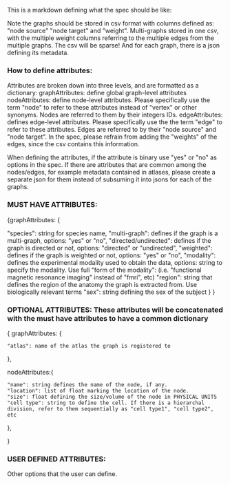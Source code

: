 This is a markdown defining what the spec should be like:

Note the graphs should be stored in csv format with columns defined as: "node source" "node target" and "weight". Multi-graphs stored in one csv, with the multiple weight columns referring to the multiple edges from the multiple graphs.
The csv will be sparse!
And for each graph, there is a json defining its metadata.

### How to define attributes:
Attributes are broken down into three levels, and are formatted as a dictionary:
graphAttributes: define global graph-level attributes
nodeAttributes: define node-level attributes. Please specifically use the term "node" to refer to these attributes instead of "vertex" or other synonyms. Nodes are referred to them by their integers IDs.
edgeAttributes: defines edge-level attributes. Please specifically use the the term "edge" to refer to these attributes. Edges are referred to by their "node source" and "node target". In the spec, please refrain from adding the "weights" of the edges, since the csv contains this information.

When defining the attributes, if the attribute is binary use "yes" or "no" as options in the spec.
If there are attributes that are common among the nodes/edges, for example metadata contained in atlases, please create a separate json for them instead of subsuming it into jsons for each of the graphs.
### MUST HAVE ATTRIBUTES:

{graphAttributes: {

"species": string for species name,
"multi-graph": defines if the graph is a multi-graph, options: "yes" or "no",
"directed/undirected": defines if the graph is directed or not, options: "directed" or "undirected",
"weighted": defines if the graph is weighted or not, options: "yes" or "no",
"modality": defines the experimental modality used to obtain the data, options: string to specify the modality. Use full "form of the modality": (i.e. "functional magnetic resonance imaging" instead of "fmri", etc)
"region": string that defines the region of the anatomy the graph is extracted from. Use biologically relevant terms
"sex": string defining the sex of the subject
}
}






### OPTIONAL ATTRIBUTES: These attributes will be concatenated with the must have attributes to have a common dictionary

{
  graphAttributes: {

    "atlas": name of the atlas the graph is registered to
  },

  nodeAttributes:{

    "name": string defines the name of the node, if any.
    "location": list of float marking the location of the node.
    "size": float defining the size/volume of the node in PHYSICAL UNITS
    "cell type": string to define the cell. If there is a hierarchal division, refer to them sequentially as "cell type1", "cell type2", etc


},






}


### USER DEFINED ATTRIBUTES:
Other options that the user can define.
